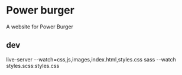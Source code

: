 # Power burger
A website for Power Burger
## dev
live-server --watch=css,js,images,index.html,styles.css
sass --watch styles.scss:styles.css